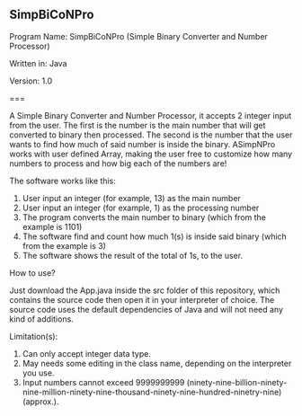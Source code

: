 ## SimpBiCoNPro

Program Name: SimpBiCoNPro (Simple Binary Converter and Number Processor)

Written in: Java

Version: 1.0

===

A Simple Binary Converter and Number Processor, it accepts 2 integer input from the user. The first is the number is the main number that will get converted to binary then processed. The second is the number that the user wants to find how much of said number is inside the binary. ASimpNPro works with user defined Array, making the user free to customize how many numbers to process and how big each of the numbers are!

The software works like this:
1. User input an integer (for example, 13) as the main number 
2. User input an integer (for example, 1) as the processing number 
3. The program converts the main number to binary (which from the example is 1101)
4. The software find and count how much 1(s) is inside said binary (which from the example is 3)
5. The software shows the result of the total of 1s, to the user.

How to use?

Just download the App.java inside the src folder of this repository, which contains the source code then open it in your interpreter of choice. The source code uses the default dependencies of Java and will not need any kind of additions.

Limitation(s):
1. Can only accept integer data type.
2. May needs some editing in the class name, depending on the interpreter you use.
3. Input numbers cannot exceed 9999999999 (ninety-nine-billion-ninety-nine-million-ninety-nine-thousand-ninety-nine-hundred-ninetry-nine) (approx.).
